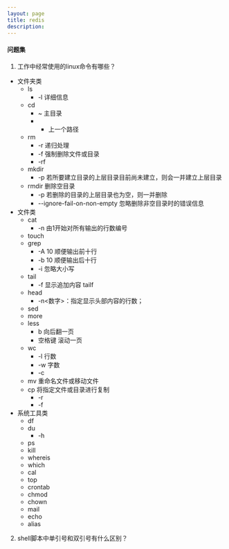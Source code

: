 ```yaml
---
layout: page
title: redis
description:
---
```


#### 问题集

1. 工作中经常使用的linux命令有哪些？
* 文件夹类
  * ls
    * -l 详细信息
  * cd
    * ~ 主目录
    * - 上一个路径
  * rm
    * -r 递归处理
    * -f 强制删除文件或目录
    * -rf 
  * mkdir
    * -p 若所要建立目录的上层目录目前尚未建立，则会一并建立上层目录
  * rmdir 删除空目录
    * -p 若删除的目录的上层目录也为空，则一并删除
    * --ignore-fail-on-non-empty  忽略删除非空目录时的错误信息
* 文件类
  * cat
    * -n 由1开始对所有输出的行数编号
  * touch
  * grep
    * -A 10 顺便输出前十行
    * -b 10 顺便输出后十行
    * -i 忽略大小写
  * tail
    * -f 显示追加内容 tailf
  * head
    * -n<数字>：指定显示头部内容的行数；
  * sed
  * more
  * less
    * b 向后翻一页
    * 空格键 滚动一页
  * wc
    * -l 行数
    * -w 字数
    * -c 
  * mv 重命名文件或移动文件
  * cp 将指定文件或目录进行复制
    * -r
    * -f
* 系统工具类
  * df
  * du
    * -h
  * ps
  * kill
  * whereis
  * which
  * cal
  * top
  * crontab
  * chmod
  * chown
  * mail
  * echo
  * alias
  
2. shell脚本中单引号和双引号有什么区别？
  

